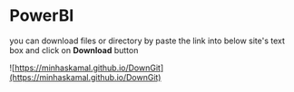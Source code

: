 # PowerBI
you can download files or directory by paste the link into below site's text box and click on **Download** button  

![https://minhaskamal.github.io/DownGit](https://minhaskamal.github.io/DownGit)
